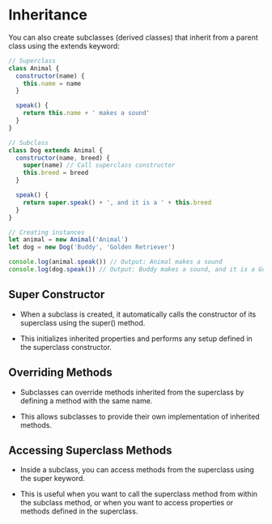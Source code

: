 # Inheritance

You can also create subclasses (derived classes) that inherit from a parent class using the extends keyword:

```js
// Superclass
class Animal {
  constructor(name) {
    this.name = name
  }

  speak() {
    return this.name + ' makes a sound'
  }
}

// Subclass
class Dog extends Animal {
  constructor(name, breed) {
    super(name) // Call superclass constructor
    this.breed = breed
  }

  speak() {
    return super.speak() + ', and it is a ' + this.breed
  }
}

// Creating instances
let animal = new Animal('Animal')
let dog = new Dog('Buddy', 'Golden Retriever')

console.log(animal.speak()) // Output: Animal makes a sound
console.log(dog.speak()) // Output: Buddy makes a sound, and it is a Golden Retriever
```

## Super Constructor

- When a subclass is created, it automatically calls the constructor of its superclass using the super() method.

- This initializes inherited properties and performs any setup defined in the superclass constructor.

## Overriding Methods

- Subclasses can override methods inherited from the superclass by defining a method with the same name.

- This allows subclasses to provide their own implementation of inherited methods.

## Accessing Superclass Methods

- Inside a subclass, you can access methods from the superclass using the super keyword.

- This is useful when you want to call the superclass method from within the subclass method, or when you want to access properties or methods defined in the superclass.
